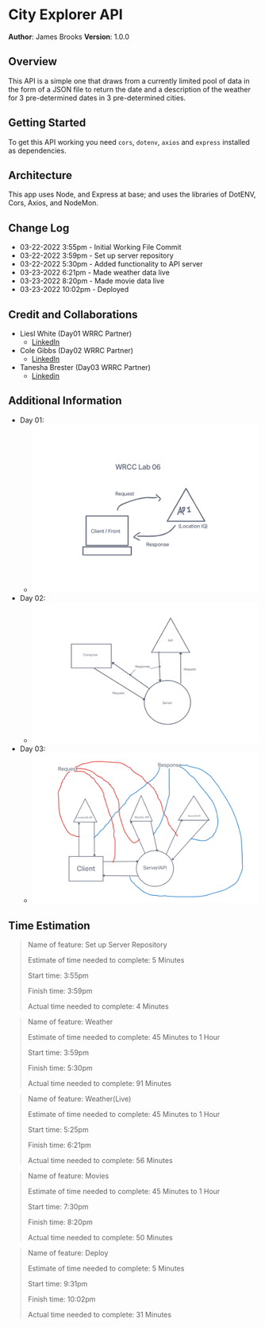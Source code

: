 # City Explorer API

**Author**: James Brooks
**Version**: 1.0.0
<!-- (increment the patch/fix version number if you make more commits past your first submission) -->

## Overview
<!-- Provide a high level overview of what this application is and why you are building it, beyond the fact that it's an assignment for this class. (i.e. What's your problem domain?) -->
This API is a simple one that draws from a currently limited pool of data in the form of a JSON file to return the date and a description of the weather for 3 pre-determined dates in 3 pre-determined cities.

## Getting Started
<!-- What are the steps that a user must take in order to build this app on their own machine and get it running? -->
To get this API working you need `cors`, `dotenv`, `axios` and `express` installed as dependencies.

## Architecture
<!-- Provide a detailed description of the application design. What technologies (languages, libraries, etc) you're using, and any other relevant design information. -->
This app uses Node, and Express at base; and uses the libraries of DotENV, Cors, Axios, and NodeMon.

## Change Log
<!-- Use this area to document the iterative changes made to your application as each feature is successfully implemented. Use time stamps. Here's an example:

01-01-2001 4:59pm - Application now has a fully-functional express server, with a GET route for the location resource. -->
- 03-22-2022 3:55pm - Initial Working File Commit
- 03-22-2022 3:59pm - Set up server repository
- 03-22-2022 5:30pm - Added functionality to API server
- 03-23-2022 6:21pm - Made weather data live
- 03-23-2022 8:20pm - Made movie data live
- 03-23-2022 10:02pm - Deployed

## Credit and Collaborations
<!-- Give credit (and a link) to other people or resources that helped you build this application. -->
- Liesl White (Day01 WRRC Partner)
  - [LinkedIn](https://www.linkedin.com/in/lieslwhite/)
- Cole Gibbs (Day02 WRRC Partner)
  - [LinkedIn](https://www.linkedin.com/in/cole-gibbs/)
- Tanesha Brester (Day03 WRRC Partner)
  - [Linkedin](https://www.linkedin.com/in/taneshabrester/)

## Additional Information

- Day 01:
  - ![Day01 WRRC Image](./data/imgs/WRCC%20Lab%2006.png)
- Day 02:
  - ![Day02 WRRC Image](./data/imgs/Lab%2007%20WRRC.png)
- Day 03:
  - ![Day03 WRRC Image](./data/imgs/Lab!08%20WRRC.png)

## Time Estimation

>Name of feature: Set up Server Repository
>
>Estimate of time needed to complete: 5 Minutes
>
>Start time: 3:55pm
>
>Finish time: 3:59pm
>
>Actual time needed to complete: 4 Minutes

>Name of feature: Weather
>
>Estimate of time needed to complete: 45 Minutes to 1 Hour
>
>Start time: 3:59pm
>
>Finish time: 5:30pm
>
>Actual time needed to complete: 91 Minutes

>Name of feature: Weather(Live)
>
>Estimate of time needed to complete: 45 Minutes to 1 Hour
>
>Start time: 5:25pm
>
>Finish time: 6:21pm
>
>Actual time needed to complete: 56 Minutes

>Name of feature: Movies
>
>Estimate of time needed to complete: 45 Minutes to 1 Hour
>
>Start time: 7:30pm
>
>Finish time: 8:20pm
>
>Actual time needed to complete: 50 Minutes

>Name of feature: Deploy
>
>Estimate of time needed to complete: 5 Minutes
>
>Start time: 9:31pm
>
>Finish time: 10:02pm
>
>Actual time needed to complete: 31 Minutes
